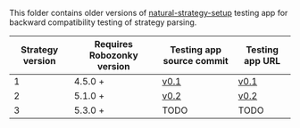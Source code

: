 This folder contains older versions of [natural-strategy-setup](https://github.com/RoboZonky/natural-strategy-setup)
testing app for backward compatibility testing of strategy parsing.

| Strategy version | Requires Robozonky version | Testing app source commit | Testing app URL |
|------------------|----------------------------|-------------------------------|--------------------------|
| 1 | 4.5.0 + | [v0.1](https://github.com/RoboZonky/natural-strategy-setup/tree/v0.1) | [v0.1](https://janhrcek.cz/nss-strategy-compat/v1/) |
| 2 | 5.1.0 + | [v0.2](https://github.com/RoboZonky/natural-strategy-setup/tree/v0.2) | [v0.2](https://janhrcek.cz/nss-strategy-compat/v2/) |
| 3 | 5.3.0 + | TODO | TODO |

